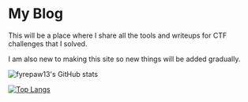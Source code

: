 # My Blog

This will be a place where I share all the tools and writeups for CTF challenges that I solved. 

I am also new to making this site so new things will be added gradually.

![fyrepaw13's GitHub stats](https://github-readme-stats.vercel.app/api?username=fyrepaw13&show_icons=true&theme=radical) 

[![Top Langs](https://github-readme-stats.vercel.app/api/top-langs/?username=fyrepaw13&layout=donut-vertical)](https://github.com/anuraghazra/github-readme-stats)

